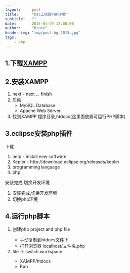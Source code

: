```yaml
---
layout:     post
title:      "mac上搭建PHP环境"
subtitle:   ""
date:       2015-01-29 12:00:00
author:     "Bruce"
header-img: "img/post-bg-2015.jpg"
tags:
    - php
---  
```



<h2>1.下载<a href="https://www.apachefriends.org/index.html"target="_blank">XAMPP</a></h2>





 <h2>2.安装XAMPP</h2> 
 <ol>
     <li>next - next ... finish</li>
     <li>
         启动
         <ul>
             <li>MySQL Database</li>
             <li>Apache Web Server</li>
         </ul>
     </li>
     <li>找到XAMPP 程序目录,htdocs(这里面放置可运行PHP脚本)</li>
 </ol>


 <h2>3.eclipse安装php插件</h2>
 <p>下载</p>
 <ol>
     <li>help - install new software</li>
     <li>Kepler - http://download.eclipse.org/releases/kepler</li>
     <li>programming language</li>
     <li>php</li>
 </ol>


 <p>安装完成,切换开发环境</p>
 <ol>
     <li>安装完成,切换开发环境</li>
     <li>切换php环境</li>
 </ol>

 


 <h2>4.运行php脚本</h2>
 <ol>
     <li>创建php project and php file</li>
     <ul>
         <li>手动复制到htdocs文件下</li>
         <li>打开浏览器 localhost/文件名.php</li>
     </ul>
	<li>file -> switch workspace </li>
	<ul>
	   <li>XAMPP/htdocs</li>
	   <li>Run</li>
	</ul>
 </ol>

